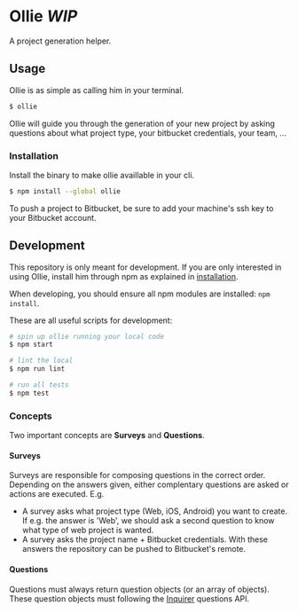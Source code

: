 # Ollie *WIP*

A project generation helper.


## Usage

Ollie is as simple as calling him in your terminal.

```bash
$ ollie
```

Ollie will guide you through the generation of your new project by asking questions about what project type, your bitbucket credentials, your team, ...


### Installation

Install the binary to make ollie availlable in your cli.

```bash
$ npm install --global ollie
```

To push a project to Bitbucket, be sure to add your machine's ssh key to your Bitbucket account.  


## Development

This repository is only meant for development. If you are only interested in using Ollie, install him through npm as explained in [installation](#Installation).

When developing, you should ensure all npm modules are installed: `npm install`.

These are all useful scripts for development:

```bash
# spin up ollie running your local code
$ npm start

# lint the local
$ npm run lint

# run all tests
$ npm test
```


### Concepts

Two important concepts are **Surveys** and **Questions**.


#### Surveys

Surveys are responsible for composing questions in the correct order. Depending on the answers given, either complentary questions are asked or actions are executed. E.g.

- A survey asks what project type (Web, iOS, Android) you want to create. If e.g. the answer is 'Web', we should ask a second question to know what type of web project is wanted.
- A survey asks the project name + Bitbucket credentials. With these answers the repository can be pushed to Bitbucket's remote.



#### Questions

Questions must always return question objects (or an array of objects). These question objects must following the [Inquirer](https://github.com/sboudrias/Inquirer.js) questions API.


